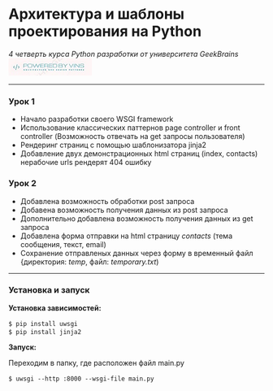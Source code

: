 # Архитектура и шаблоны проектирования на Python
*4 четверть курса Python разработки от университета GeekBrains*
[![GregoryVins](img/pwd.jpg)](https://github.com/GregoryVins/Architecture-and-design-patterns)

------
### Урок 1
- Начало разработки своего WSGI framework
- Использование классических паттернов page controller и front controller (Возможность отвечать на get запросы пользователя)
- Рендеринг страниц с помощью шаблонизатора jinja2
- Добавление двух демонстрационных html страниц (index, contacts) нерабочие urls рендерят 404 ошибку

### Урок 2
- Добавлена возможность обработки post запроса
- Добавена возможность получения данных из post запроса
- Дополнительно добавлена возможность получения данных из get запроса
- Добавлена форма отправки на html страницу *contacts* (тема сообщения, текст, email)
- Сохранение отправленых данных через форму в временный файл {директория: *temp*, файл: *temporary.txt*)
------

### Установка и запуск

**Установка зависимостей:**
```
$ pip install uwsgi
$ pip install jinja2
```
**Запуск:**

Переходим в папку, где расположен файл main.py
```
$ uwsgi --http :8000 --wsgi-file main.py
```